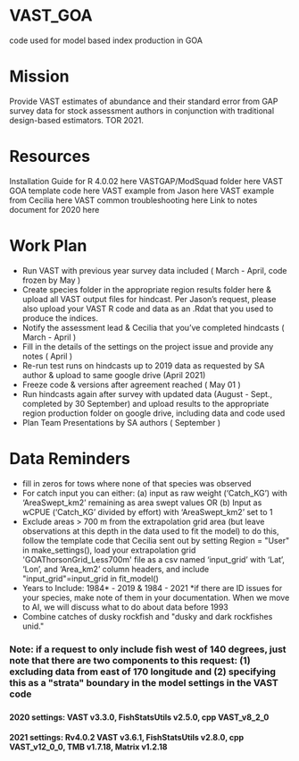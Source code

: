# VAST_GOA
code used for model based index production in GOA

# Mission
Provide VAST estimates of abundance and their standard error from GAP survey data for stock assessment authors in conjunction with traditional design-based estimators. TOR 2021.

# Resources 
Installation Guide for R 4.0.02 here
VASTGAP/ModSquad folder here
VAST GOA template code here
VAST example from Jason here
VAST example from Cecilia here
VAST common troubleshooting here
Link to notes document for 2020 here

# Work Plan 
- Run VAST with previous year survey data included ( March - April, code frozen by May )
- Create species folder in the appropriate region results folder here & upload all VAST output files for hindcast. Per Jason’s request, please also upload your VAST R code and     data as an .Rdat that you used to produce the indices.
- Notify the assessment lead & Cecilia that you’ve completed hindcasts ( March - April )
- Fill in the details of the settings on the project issue and provide any notes ( April )
- Re-run test runs on hindcasts up to 2019 data as requested by SA author & upload to same google drive (April 2021)
- Freeze code & versions after agreement reached ( May 01 )
- Run hindcasts again after survey with updated data (August - Sept., completed by 30 September) and upload results to the appropriate region production folder on google drive, including data and code used
- Plan Team Presentations by SA authors ( September )

# Data Reminders
- fill in zeros for tows where none of that species was observed
- For catch input you can either: (a) input as raw weight (‘Catch_KG’) with ‘AreaSwept_km2’ remaining as area swept values OR (b) Input as wCPUE (‘Catch_KG’ divided by effort)   with ‘AreaSwept_km2’ set to 1 
- Exclude areas > 700 m from the extrapolation grid area (but leave observations at this depth in the data used to fit the model) 
  to do this, follow the template code that Cecilia sent out by setting Region = "User" in make_settings(), load your extrapolation grid  'GOAThorsonGrid_Less700m' file as a     csv named ‘input_grid’ with ‘Lat’, ‘Lon’, and ‘Area_km2’ column headers, and include "input_grid"=input_grid in fit_model()
- Years to Include: 1984* - 2019 & 1984 - 2021 *if there are ID issues for your species, make note of them in your documentation. When we move to AI, we will discuss what to     do about data before 1993
- Combine catches of dusky rockfish and  "dusky and dark rockfishes unid."

### **Note**: if a request to only include fish west of 140 degrees, just note that there are two components to this request:  (1) excluding data from east of 170 longitude and (2) specifying this as a "strata" boundary in the model settings in the VAST code
###
#### 2020 settings: VAST v3.3.0, FishStatsUtils v2.5.0, cpp VAST_v8_2_0
#### 2021 settings: Rv4.0.2 VAST v3.6.1, FishStatsUtils v2.8.0, cpp VAST_v12_0_0, TMB v1.7.18, Matrix v1.2.18

